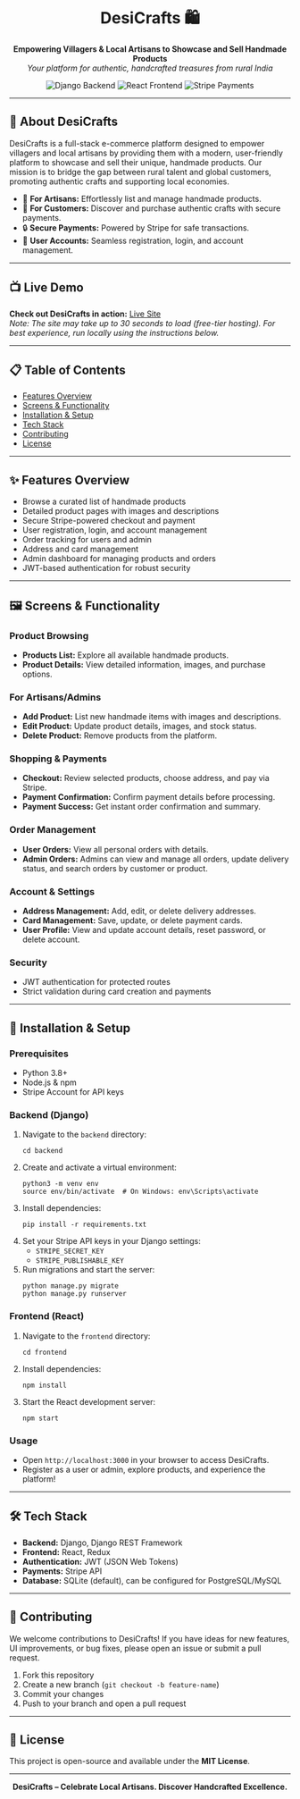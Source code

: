 <!-- README.md for DesiCrafts -->

<h1 align="center">DesiCrafts 🛍️</h1>
<p align="center">
  <b>Empowering Villagers & Local Artisans to Showcase and Sell Handmade Products</b><br>
  <i>Your platform for authentic, handcrafted treasures from rural India</i>
</p>

<p align="center">
  <img src="https://img.shields.io/badge/Backend-Django-blue?logo=django" alt="Django Backend">
  <img src="https://img.shields.io/badge/Frontend-React-61DAFB?logo=react" alt="React Frontend">
  <img src="https://img.shields.io/badge/Payments-Stripe-635bff?logo=stripe" alt="Stripe Payments">
</p>

<hr>

<h2>🌟 About DesiCrafts</h2>
<p>
DesiCrafts is a full-stack e-commerce platform designed to empower villagers and local artisans by providing them with a modern, user-friendly platform to showcase and sell their unique, handmade products. Our mission is to bridge the gap between rural talent and global customers, promoting authentic crafts and supporting local economies.
</p>

<ul>
  <li>🌱 <b>For Artisans:</b> Effortlessly list and manage handmade products.</li>
  <li>🛒 <b>For Customers:</b> Discover and purchase authentic crafts with secure payments.</li>
  <li>🔒 <b>Secure Payments:</b> Powered by Stripe for safe transactions.</li>
  <li>👤 <b>User Accounts:</b> Seamless registration, login, and account management.</li>
</ul>

<hr>

<h2>📺 Live Demo</h2>
<p>
  <b>Check out DesiCrafts in action:</b> <a href="https://your-deployed-app-link.com" target="_blank">Live Site</a>
  <br>
  <i>Note: The site may take up to 30 seconds to load (free-tier hosting). For best experience, run locally using the instructions below.</i>
</p>

<hr>

<h2>📋 Table of Contents</h2>
<ul>
  <li><a href="#features">Features Overview</a></li>
  <li><a href="#screens">Screens & Functionality</a></li>
  <li><a href="#installation">Installation & Setup</a></li>
  <li><a href="#tech-stack">Tech Stack</a></li>
  <li><a href="#contributing">Contributing</a></li>
  <li><a href="#license">License</a></li>
</ul>

<hr>

<h2 id="features">✨ Features Overview</h2>
<ul>
  <li>Browse a curated list of handmade products</li>
  <li>Detailed product pages with images and descriptions</li>
  <li>Secure Stripe-powered checkout and payment</li>
  <li>User registration, login, and account management</li>
  <li>Order tracking for users and admin</li>
  <li>Address and card management</li>
  <li>Admin dashboard for managing products and orders</li>
  <li>JWT-based authentication for robust security</li>
</ul>

<hr>

<h2 id="screens">🖼️ Screens & Functionality</h2>

<h3>Product Browsing</h3>
<ul>
  <li><b>Products List:</b> Explore all available handmade products.</li>
  <li><b>Product Details:</b> View detailed information, images, and purchase options.</li>
</ul>

<h3>For Artisans/Admins</h3>
<ul>
  <li><b>Add Product:</b> List new handmade items with images and descriptions.</li>
  <li><b>Edit Product:</b> Update product details, images, and stock status.</li>
  <li><b>Delete Product:</b> Remove products from the platform.</li>
</ul>

<h3>Shopping & Payments</h3>
<ul>
  <li><b>Checkout:</b> Review selected products, choose address, and pay via Stripe.</li>
  <li><b>Payment Confirmation:</b> Confirm payment details before processing.</li>
  <li><b>Payment Success:</b> Get instant order confirmation and summary.</li>
</ul>

<h3>Order Management</h3>
<ul>
  <li><b>User Orders:</b> View all personal orders with details.</li>
  <li><b>Admin Orders:</b> Admins can view and manage all orders, update delivery status, and search orders by customer or product.</li>
</ul>

<h3>Account & Settings</h3>
<ul>
  <li><b>Address Management:</b> Add, edit, or delete delivery addresses.</li>
  <li><b>Card Management:</b> Save, update, or delete payment cards.</li>
  <li><b>User Profile:</b> View and update account details, reset password, or delete account.</li>
</ul>

<h3>Security</h3>
<ul>
  <li>JWT authentication for protected routes</li>
  <li>Strict validation during card creation and payments</li>
</ul>

<hr>

<h2 id="installation">🚀 Installation & Setup</h2>

<h3>Prerequisites</h3>
<ul>
  <li>Python 3.8+</li>
  <li>Node.js & npm</li>
  <li>Stripe Account for API keys</li>
</ul>

<h3>Backend (Django)</h3>
<ol>
  <li>Navigate to the <code>backend</code> directory:</li>
  <pre><code>cd backend</code></pre>
  <li>Create and activate a virtual environment:</li>
  <pre><code>python3 -m venv env
source env/bin/activate  # On Windows: env\Scripts\activate</code></pre>
  <li>Install dependencies:</li>
  <pre><code>pip install -r requirements.txt</code></pre>
  <li>
    Set your Stripe API keys in your Django settings:
    <ul>
      <li><code>STRIPE_SECRET_KEY</code></li>
      <li><code>STRIPE_PUBLISHABLE_KEY</code></li>
    </ul>
  </li>
  <li>Run migrations and start the server:</li>
  <pre><code>python manage.py migrate
python manage.py runserver</code></pre>
</ol>

<h3>Frontend (React)</h3>
<ol>
  <li>Navigate to the <code>frontend</code> directory:</li>
  <pre><code>cd frontend</code></pre>
  <li>Install dependencies:</li>
  <pre><code>npm install</code></pre>
  <li>Start the React development server:</li>
  <pre><code>npm start</code></pre>
</ol>

<h3>Usage</h3>
<ul>
  <li>Open <code>http://localhost:3000</code> in your browser to access DesiCrafts.</li>
  <li>Register as a user or admin, explore products, and experience the platform!</li>
</ul>

<hr>

<h2 id="tech-stack">🛠️ Tech Stack</h2>
<ul>
  <li><b>Backend:</b> Django, Django REST Framework</li>
  <li><b>Frontend:</b> React, Redux</li>
  <li><b>Authentication:</b> JWT (JSON Web Tokens)</li>
  <li><b>Payments:</b> Stripe API</li>
  <li><b>Database:</b> SQLite (default), can be configured for PostgreSQL/MySQL</li>
</ul>

<hr>

<h2 id="contributing">🤝 Contributing</h2>
<p>
We welcome contributions to DesiCrafts! If you have ideas for new features, UI improvements, or bug fixes, please open an issue or submit a pull request.
</p>
<ol>
  <li>Fork this repository</li>
  <li>Create a new branch (<code>git checkout -b feature-name</code>)</li>
  <li>Commit your changes</li>
  <li>Push to your branch and open a pull request</li>
</ol>

<hr>

<h2 id="license">📄 License</h2>
<p>
  This project is open-source and available under the <b>MIT License</b>.
</p>

<hr>

<p align="center">
  <b>DesiCrafts – Celebrate Local Artisans. Discover Handcrafted Excellence.</b>
</p>
